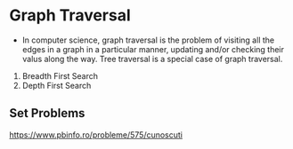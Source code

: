 # Graph Traversal

* In computer science, graph traversal is the problem of visiting all the edges in a graph in a particular manner, updating and/or
  checking their valus along the way. Tree traversal is a special case of graph traversal.

1. Breadth First Search
2. Depth First Search


## Set Problems

https://www.pbinfo.ro/probleme/575/cunoscuti
